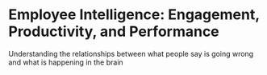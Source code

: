 # Employee Intelligence: Engagement, Productivity, and Performance
Understanding the relationships between what people say is going wrong and what is happening in the brain
